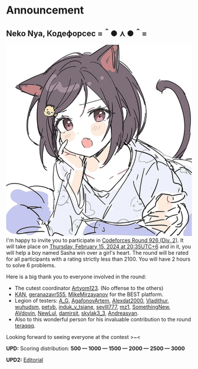 # Announcement

Neko Nya, Кодефорсес =＾● ⋏ ●＾=
--------------------------------

![](images/88439b4359da4d53e84b178c1248aacd7410d6e3.jpg) I'm happy to invite you to participate in [Codeforces Round 926 (Div. 2)](https://codeforces.com/contest/1929 "Codeforces Round 926 (Div. 2)"). It will take place on [Thursday, February 15, 2024 at 20:35UTC+6](https://codeforces.com/https://www.timeanddate.com/worldclock/fixedtime.html?day=15&month=2&year=2024&hour=17&min=35&sec=0&p1=166) and in it, you will help a boy named Sasha win over a girl's heart. The round will be rated for all participants with a rating strictly less than 2100. You will have 2 hours to solve 6 problems.

Here is a big thank you to everyone involved in the round:

 * The cutest coordinator [Artyom123](https://codeforces.com/profile/Artyom123 "Grandmaster Artyom123"). (No offense to the others)
* [KAN](https://codeforces.com/profile/KAN "Legendary Grandmaster KAN"), [geranazavr555](https://codeforces.com/profile/geranazavr555 "Headquarters, geranazavr555"), [MikeMirzayanov](https://codeforces.com/profile/MikeMirzayanov "Headquarters, MikeMirzayanov") for the BEST platform.
* Legion of testers: [A_G](https://codeforces.com/profile/A_G "Legendary Grandmaster A_G"), [AgafonovArtem](https://codeforces.com/profile/AgafonovArtem "International Master AgafonovArtem"), [Alexdat2000](https://codeforces.com/profile/Alexdat2000 "Master Alexdat2000"), [Vladithur](https://codeforces.com/profile/Vladithur "Master Vladithur"), [wuhudsm](https://codeforces.com/profile/wuhudsm "Candidate Master wuhudsm"), [petyb](https://codeforces.com/profile/petyb "Candidate Master petyb"), [induk_v_tsiane](https://codeforces.com/profile/induk_v_tsiane "Grandmaster induk_v_tsiane"), [sevlll777](https://codeforces.com/profile/sevlll777 "Master sevlll777"), [mz1](https://codeforces.com/profile/mz1 "Specialist mz1"), [SomethingNew](https://codeforces.com/profile/SomethingNew "International Grandmaster SomethingNew"), [AVdovin](https://codeforces.com/profile/AVdovin "Expert AVdovin"), [NewLul](https://codeforces.com/profile/NewLul "Candidate Master NewLul"), [damirsit](https://codeforces.com/profile/damirsit "Candidate Master damirsit"), [skylak3_3](https://codeforces.com/profile/skylak3_3 "Newbie skylak3_3"), [Andreasyan](https://codeforces.com/profile/Andreasyan "Grandmaster Andreasyan").
* Also to this wonderful person for his invaluable contribution to the round [teraqqq](https://codeforces.com/profile/teraqqq "International Grandmaster teraqqq").

Looking forward to seeing everyone at the contest >~<

**UPD:** Scoring distribution: **500 — 1000 — 1500 — 2000 — 2500 — 3000**

**UPD2:** [Editorial](Tutorial_(en).md)

